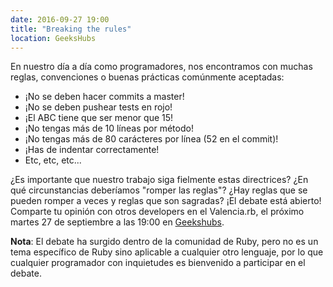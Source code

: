```yaml
---
date: 2016-09-27 19:00
title: "Breaking the rules"
location: GeeksHubs
---
```


En nuestro día a día como programadores, nos encontramos con muchas reglas, convenciones o buenas prácticas comúnmente aceptadas:

 - ¡No se deben hacer commits a master!
 - ¡No se deben pushear tests en rojo!
 - ¡El ABC tiene que ser menor que 15!
 - ¡No tengas más de 10 líneas por método!
 - ¡No tengas más de 80 carácteres por línea (52 en el commit)!
 - ¡Has de indentar correctamente!
 - Etc, etc, etc...

¿Es importante que nuestro trabajo siga fielmente estas directrices? ¿En qué circunstancias deberíamos "romper las reglas"? ¿Hay reglas que se pueden romper a veces y reglas que son sagradas? ¡El debate está abierto! Comparte tu opinión con otros developers en el Valencia.rb, el próximo martes 27 de septiembre a las 19:00 en [Geekshubs](http://geekshubs.com/es/contacto-coworking-geekshubs/).

**Nota**: El debate ha surgido dentro de la comunidad de Ruby, pero no es un tema específico de Ruby sino aplicable a cualquier otro lenguaje, por lo que cualquier programador con inquietudes es bienvenido a participar en el debate.
